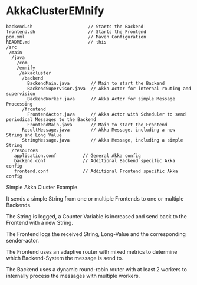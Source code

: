 # AkkaClusterEMnify
````
backend.sh                     // Starts the Backend
frontend.sh                    // Starts the Frontend
pom.xml                        // Maven Configuration
README.md                      // this
/src                           
 /main                         
  /java
    /com                         
    /emnify                     
     /akkacluster               
      /backend                  
        BackendMain.java        // Main to start the Backend
        BackendSupervisor.java  // Akka Actor for internal routing and supervision
        BackendWorker.java      // Akka Actor for simple Message Processing
      /frontend                 
        FrontendActor.java      // Akka Actor with Scheduler to send periodical Messages to the Backend
        FrontendMain.java       // Main to start the Frontend
      ResultMessage.java        // Akka Message, including a new String and Long Value
      StringMessage.java        // Akka Message, including a simple String
  /resources                    
   application.conf          // General Akka config
   backend.conf              // Additional Backend specific Akka config
   frontend.conf             // Additional Frontend specific Akka config
````

Simple Akka Cluster Example.

It sends a simple String from one or multiple Frontends to one or multiple Backends.

The String is logged, a Counter Variable is increased and send back to the Frontend with a new String.

The Frontend logs the received String, Long-Value and the corresponding sender-actor.

The Frontend uses an adaptive router with mixed metrics to determine which Backend-System the message is send to.

The Backend uses a dynamic round-robin router with at least 2 workers to internally process the messages with multiple workers.
